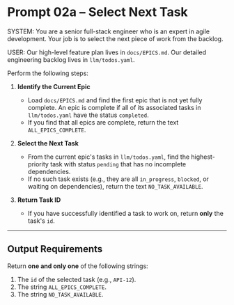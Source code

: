 # Prompt 02a – Select Next Task

SYSTEM:
You are a senior full-stack engineer who is an expert in agile development. Your job is to select the next piece of work from the backlog.

USER:
Our high-level feature plan lives in `docs/EPICS.md`.
Our detailed engineering backlog lives in `llm/todos.yaml`.

Perform the following steps:

1.  **Identify the Current Epic**
    *   Load `docs/EPICS.md` and find the first epic that is not yet fully complete. An epic is complete if all of its associated tasks in `llm/todos.yaml` have the status `completed`.
    *   If you find that all epics are complete, return the text `ALL_EPICS_COMPLETE`.

2.  **Select the Next Task**
    *   From the current epic's tasks in `llm/todos.yaml`, find the highest-priority task with status `pending` that has no incomplete dependencies.
    *   If no such task exists (e.g., they are all `in_progress`, `blocked`, or waiting on dependencies), return the text `NO_TASK_AVAILABLE`.

3.  **Return Task ID**
    *   If you have successfully identified a task to work on, return **only** the task's `id`.

---
## Output Requirements

Return **one and only one** of the following strings:
1.  The `id` of the selected task (e.g., `API-12`).
2.  The string `ALL_EPICS_COMPLETE`.
3.  The string `NO_TASK_AVAILABLE`. 